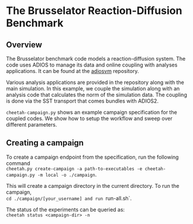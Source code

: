 # The Brusselator Reaction-Diffusion Benchmark

## Overview
The Brusselator benchmark code models a reaction-diffusion system. The code uses ADIOS to manage its data and online coupling with analyses applications. It can be found at the [adiosvm](https://github.com/pnorbert/adiosvm/tree/master/Tutorial/gray-scott) repository.

Various analysis applications are provided in the repository along with the main simulation.
In this example, we couple the simulation along with an analysis code that calculates the norm of the simulation data.
The coupling is done via the SST transport that comes bundles with ADIOS2.

`cheetah-campaign.py` shows an example campaign specification for the coupled codes.
We show how to setup the workflow and sweep over different parameters.

## Creating a campaign
To create a campaign endpoint from the specification, run the following command  
`cheetah.py create-campaign -a path-to-executables -e cheetah-campaign.py -m local -o ./campaign`.

This will create a campaign directory in the current directory.
To run the campaign,  
`cd ./campaign/[your_username] and run `run-all.sh`.

The status of the experiments can be queried as:  
`cheetah status <campaign-dir> -n`
